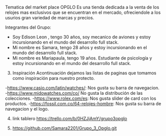 Tematica del market place
OPGLO
Es una tienda dedicada a la venta de los relojes mas exclusivos que se encuentran en el mercado, ofreciendole a los usurios gran variedad de marcas y precios.

Integrantes del Grupo:

-   Soy Edison Leon ,  tengo 30 años, soy mecanico de aviones y estoy incursionando en el mundo del desarrollo full stack.
-	Mi nombre es Samara, tengo 28 años y estoy incursionando en el mundo del desarrollo full stack.
-	Mi nombre es Mariapaula, tengo 19 años. Estudiante de psicología y estoy incursionando en el mundo del desarrollo full stack. 

3. Inspiración
Acontinuación dejamos las listas de paginas que tomamos como inspiración para nuestro protecto.

-https://www.casio.com/latin/watches/: Nos gusta su barra de navegacion.
-https://www.midowatches.com/co/ No gusta la distribución de las colecciones.
-https://www.rolex.com/es: Nos gusta slider de card con los productos.
-https://fossil.com.co/64-relojes-hombre: Nos gusta su barra de navegacion y el logo.

4. link tablero
https://trello.com/b/0HZJjAmY/grupo3opglo

5. https://github.com/Samara2201/Grupo_3_Opglo.git



